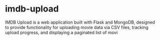 # imdb-upload
IMDB Upload is a web application built with Flask and MongoDB, designed to provide functionality for uploading movie data via CSV files, tracking upload progress, and displaying a paginated list of movi
